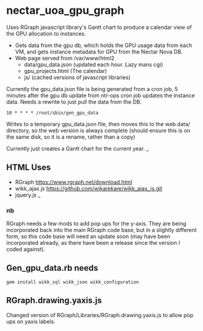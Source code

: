 # nectar_uoa_gpu_graph

Uses RGraph javascript library's Gantt chart to produce a calendar view of the GPU allocation to instances. 

* Gets data from the gpu db, which holds the GPU usage data from each VM, and gets instance metadata for GPU from the Nectar Nova DB. 
* Web page served from /var/www/html2
  * data/gpu_data.json (updated each hour. Lazy mans cgi)
  * gpu_projects.html  (The calendar)
  * js/                (cached versions of javascript libraries)

Currently the gpu_data.json file is being generated from a cron job, 5 minutes after the gpu db update from ntr-ops cron job updates the instance data. Needs a rewrite to just pull the data from the DB.
```
10 * * * * /root/sbin/gen_gpu_data
```
Writes to a temporary gpu_data.json file, then moves this to the web data/ directory, so the web version is always complete (should ensure this is on the same disk, so it is a rename, rather than a copy)

Currently just creates a Gantt chart for the current year.
_
## HTML Uses
* RGraph       https://www.rgraph.net/download.html
* wikk_ajax.js https://github.com/wikarekare/wikk_ajax_js.git
* jquery.js
_
### nb
RGraph needs a few mods to add pop ups for the y-axis. They are being incorporated back into the main RGraph code base, but in a slightly different form, so this code base will need an update soon (may have been incorporated already, as there have been a release since the version I coded against).

## Gen_gpu_data.rb needs
```
gem install wikk_sql wikk_json wikk_configuration
```
## RGraph.drawing.yaxis.js
Changed version of RGraph/Libraries/RGraph.drawing.yaxis.js to allow pop ups on yaxis labels. 

